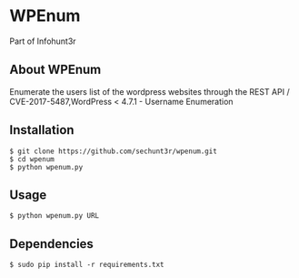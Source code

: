 # WPEnum
Part of Infohunt3r

## About WPEnum
Enumerate the users list of the wordpress websites through the REST API / CVE-2017-5487,WordPress < 4.7.1 - Username Enumeration

## Installation
```
$ git clone https://github.com/sechunt3r/wpenum.git
$ cd wpenum
$ python wpenum.py
```

## Usage
```
$ python wpenum.py URL 
```

## Dependencies
```
$ sudo pip install -r requirements.txt
```
